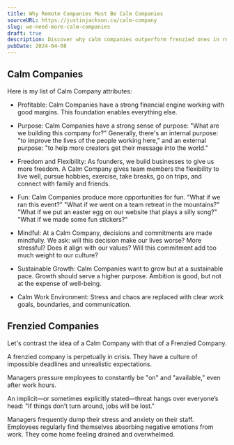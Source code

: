```yaml
---
title: Why Remote Companies Must Be Calm Companies
sourceURL: https://justinjackson.ca/calm-company
slug: we-need-more-calm-companies
draft: true
description: Discover why calm companies outperform frenzied ones in remote work. Essential insights on sustainable growth and team well-being from organizational health expert Danny Smith.
pubDate: 2024-04-08
---
```


## Calm Companies

Here is my list of Calm Company attributes:

- Profitable: Calm Companies have a strong financial engine working with good margins. This foundation enables everything else.

- Purpose: Calm Companies have a strong sense of purpose: "What are we building this company for?" Generally, there's an internal purpose: "to improve the lives of the people working here," and an external purpose: "to help more creators get their message into the world."

- Freedom and Flexibility: As founders, we build businesses to give us more freedom. A Calm Company gives team members the flexibility to live well, pursue hobbies, exercise, take breaks, go on trips, and connect with family and friends.

- Fun: Calm Companies produce more opportunities for fun. "What if we ran this event?" "What if we went on a team retreat in the mountains?" "What if we put an easter egg on our website that plays a silly song?" "What if we made some fun stickers?"

- Mindful: At a Calm Company, decisions and commitments are made mindfully. We ask: will this decision make our lives worse? More stressful? Does it align with our values? Will this commitment add too much weight to our culture?

- Sustainable Growth: Calm Companies want to grow but at a sustainable pace. Growth should serve a higher purpose. Ambition is good, but not at the expense of well-being.

- Calm Work Environment: Stress and chaos are replaced with clear work goals, boundaries, and communication.

## Frenzied Companies

Let's contrast the idea of a Calm Company with that of a Frenzied Company.

A frenzied company is perpetually in crisis. They have a culture of impossible deadlines and unrealistic expectations.

Managers pressure employees to constantly be "on" and "available," even after work hours.

An implicit—or sometimes explicitly stated—threat hangs over everyone’s head: "If things don’t turn around, jobs will be lost."

Managers frequently dump their stress and anxiety on their staff. Employees regularly find themselves absorbing negative emotions from work. They come home feeling drained and overwhelmed.
